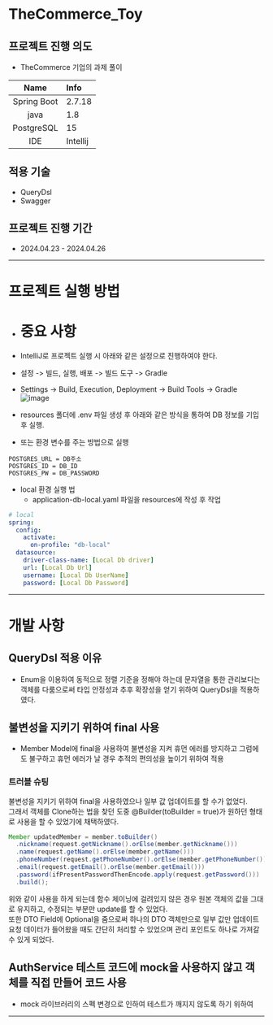 # TheCommerce_Toy

## 프로젝트 진행 의도

- TheCommerce 기업의 과제 풀이

|    Name     | Info     |
|:-----------:|:---------|
| Spring Boot | 2.7.18   |
|    java     | 1.8      |
| PostgreSQL  | 15       |
|     IDE     | Intellij |

## 적용 기술

- QueryDsl
- Swagger

## 프로젝트 진행 기간
- 2024.04.23 - 2024.04.26
---

# 프로젝트 실행 방법

- # **중요 사항**
- IntelliJ로 프로젝트 실행 시 아래와 같은 설정으로 진행하여야 한다.

- 설정 -> 빌드, 실행, 배포 -> 빌드 도구 -> Gradle
- Settings -> Build, Execution, Deployment -> Build Tools -> Gradle
  ![image](https://github.com/MyohanMyolang/TheCommerce_Toy/assets/85920191/a1cfc7c0-c0a0-4284-b8d4-329c4407923a)



- resources 폴더에 .env 파일 생성 후 아래와 같은 방식을 통하여 DB 정보를 기입 후 실행.
- 또는 환경 변수를 주는 방법으로 실행

```.env
POSTGRES_URL = DB주소
POSTGRES_ID = DB_ID
POSTGRES_PW = DB_PASSWORD
```

- local 환경 실행 법
  - application-db-local.yaml 파일을 resources에 작성 후 작업
```yaml
# local
spring:
  config:
    activate:
      on-profile: "db-local"
  datasource:
    driver-class-name: [Local Db driver]
    url: [Local Db Url]
    username: [Local Db UserName]
    password: [Local Db Password]
```
---

# 개발 사항

## QueryDsl 적용 이유

- Enum을 이용하여 동적으로 정렬 기준을 정해야 하는데 문자열을 통한 관리보다는 객체를 다룸으로써 타입 안정성과 추후 확장성을 얻기 위하여 QueryDsl을 적용하였다.

## 불변성을 지키기 위하여 final 사용

- Member Model에 final을 사용하여 불변성을 지켜 휴먼 에러를 방지하고 그럼에도 불구하고 휴먼 에러가 날 경우 추적의 편의성을 높이기 위하여 적용

### 트러블 슈팅

불변성을 지키기 위하여 final을 사용하였으나 일부 값 업데이트를 할 수가 없었다. </br>
그래서 객체를 Clone하는 법을 찾던 도중 @Builder(toBuilder = true)가 원하던 형태로 사용을 할 수 있었기에 채택하였다. </br>

```java
Member updatedMember = member.toBuilder()
  .nickname(request.getNickname().orElse(member.getNickname()))
  .name(request.getName().orElse(member.getName()))
  .phoneNumber(request.getPhoneNumber().orElse(member.getPhoneNumber()))
  .email(request.getEmail().orElse(member.getEmail()))
  .password(ifPresentPasswordThenEncode.apply(request.getPassword()))
  .build();
```

위와 같이 사용을 하게 되는데 함수 체이닝에 걸려있지 않은 경우 원본 객체의 값을 그대로 유지하고, 수정되는 부분만 update를 할 수 있었다. </br>
또한 DTO Field에 Optional을 줌으로써 하나의 DTO 객체만으로 일부 값만 업데이트 요청 데이터가 들어왔을 때도 간단히 처리할 수 있었으며 관리 포인트도 하나로 가져갈 수 있게 되었다.


## AuthService 테스트 코드에 mock을 사용하지 않고 객체를 직접 만들어 코드 사용

- mock 라이브러리의 스펙 변경으로 인하여 테스트가 깨지지 않도록 하기 위하여

---
